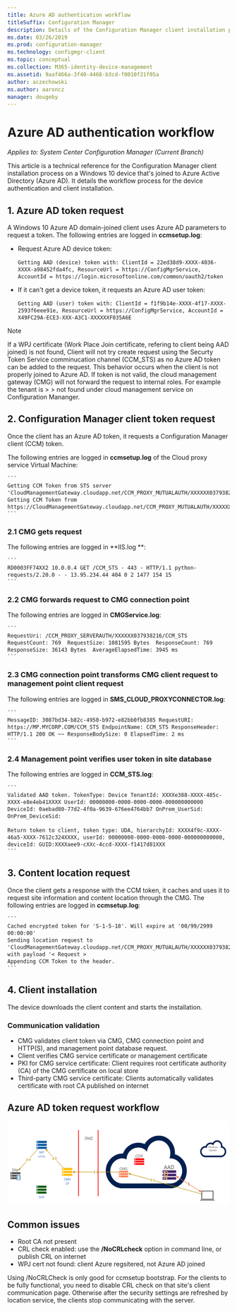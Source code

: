 ```yaml
---
title: Azure AD authentication workflow
titleSuffix: Configuration Manager
description: Details of the Configuration Manager client installation process on a Windows 10 device with Azure Active Directory authentication
ms.date: 03/26/2019
ms.prod: configuration-manager
ms.technology: configmgr-client
ms.topic: conceptual
ms.collection: M365-identity-device-management
ms.assetid: 9aaf466a-3f40-4468-b3cd-f0010f21f05a
author: aczechowski
ms.author: aaroncz
manager: dougeby
---
```


# Azure AD authentication workflow


*Applies to: System Center Configuration Manager (Current Branch)*

This article is a technical reference for the Configuration Manager client installation process on a Windows 10 device that's joined to Azure Active Directory (Azure AD). It details the workflow process for the device authentication and client installation.  
 


## 1. Azure AD token request

A Windows 10 Azure AD domain-joined client uses Azure AD parameters to request a token. The following entries are logged in **ccmsetup.log**:

- Request Azure AD device token:

    ```
    Getting AAD (device) token with: ClientId = 22ed38d9-XXXX-4036-XXXX-a98452fda4fc, ResourceUrl = https://ConfigMgrService, AccountId = https://login.microsoftonline.com/common/oauth2/token
    ```

- If it can't get a device token, it requests an Azure AD user token:

    ```
    Getting AAD (user) token with: ClientId = f1f9b14e-XXXX-4f17-XXXX-2593f6eee91e, ResourceUrl = https://ConfigMgrService, AccountId = X49FC29A-ECE3-XXX-A3C1-XXXXXXF035A6E
    ```

> [!NOTE] 
> If a WPJ certificate (Work Place Join certificate, refering to client being AAD joined) is not found, Client will not try create request using the Securty Token Service comminucation channel (CCM_STS) as no Azure AD token can be added to the request. 
This behavior occurs when the client is not properly joined to Azure AD.
> If token is not valid, the cloud management gateway (CMG) will not forward the request to internal roles. For example the tenant is > > not found under cloud management service on Configuration Mananger.


## 2. Configuration Manager client token request

Once the client has an Azure AD token, it requests a Configuration Manager client (CCM) token. 

The following entries are logged in **ccmsetup.log** of the Cloud proxy service Virtual Machine:

    ```
    Getting CCM Token from STS server 'CloudManagementGateway.cloudapp.net/CCM_PROXY_MUTUALAUTH/XXXXXX037938216'
    Getting CCM Token from https://CloudManagementGateway.cloudapp.net/CCM_PROXY_MUTUALAUTH/XXXXXX037938216/CCM_STS
    ```



### 2.1 CMG gets request
The following entries are logged in **IIS.log **:

    ```
    RD0003FF74XX2 10.0.0.4 GET /CCM_STS - 443 - HTTP/1.1 python-requests/2.20.0 - - 13.95.234.44 404 0 2 1477 154 15
    ```

### 2.2 CMG forwards request to CMG connection point

The following entries are logged in **CMGService.log**:

    ```
    RequestUri: /CCM_PROXY_SERVERAUTH/XXXXXX037938216/CCM_STS  RequestCount: 769  RequestSize: 1081595 Bytes  ResponseCount: 769     ResponseSize: 36143 Bytes  AverageElapsedTime: 3945 ms
    ```

### 2.3 CMG connection point transforms CMG client request to management point client request

The following entries are logged in **SMS_CLOUD_PROXYCONNECTOR.log**:

    ```
    MessageID: 3087bd34-b82c-4950-b972-e82bb0fb8385 RequestURI: https://MP.MYCORP.COM/CCM_STS EndpointName: CCM_STS ResponseHeader: HTTP/1.1 200 OK ~~ ResponseBodySize: 0 ElapsedTime: 2 ms 
    ```

### 2.4 Management point verifies user token in site database 

The following entries are logged in **CCM_STS.log**:

    ```
    Validated AAD token. TokenType: Device TenantId: XXXXe388-XXXX-485c-XXXX-e8e4eb41XXXX UserId: 00000000-0000-0000-0000-000000000000 DeviceId: 0aebad80-77d2-4f0a-9639-676ee4764bb7 OnPrem_UserSid:  OnPrem_DeviceSid: 

    Return token to client, token type: UDA, hierarchyId: XXXX4f9c-XXXX-46a5-XXXX-7612c324XXXX, userId: 00000000-0000-0000-0000-000000000000, deviceId: GUID:XXXXaee9-cXXc-4ccd-XXXX-f1417d81XXX	
    ```


## 3. Content location request

Once the client gets a response with the CCM token, it caches and uses it to request site information and content location through the CMG. The following entries are logged in **ccmsetup.log**:

    ```
    Cached encrypted token for 'S-1-5-18'. Will expire at '00/99/2999 00:00:00'
    Sending location request to 'CloudManagementGateway.cloudapp.net/CCM_PROXY_MUTUALAUTH/XXXXXX037938216' with payload '< Request >
    Appending CCM Token to the header.
    ```


## 4. Client installation

The device downloads the client content and starts the installation.

### Communication validation

- CMG validates client token via CMG, CMG connection point and HTTP(S), and management point database request.
- Client verifies CMG service certificate or management certificate
- PKI for CMG service certificate: Client requires root certificate authority (CA) of the CMG certificate on local store
- Third-party CMG service certificate: Clients automatically validates certificate with root CA published on internet


## Azure AD token request workflow

![Azure AD CCMSetup workflow diagram](media/AADInstallWF.png)  


## Common issues

- Root CA not present
- CRL check enabled: use the **/NoCRLcheck** option in command line, or publish CRL on internet
- WPJ cert not found: client Azure regsitered, not Azure AD joined

Using /NoCRLCheck is only good for ccmsetup bootstrap. For the clients to be fully functional, you need to disable CRL check on that site's client communication page. Otherwise after the security settings are refreshed by location service, the clients stop communicating with the server.

